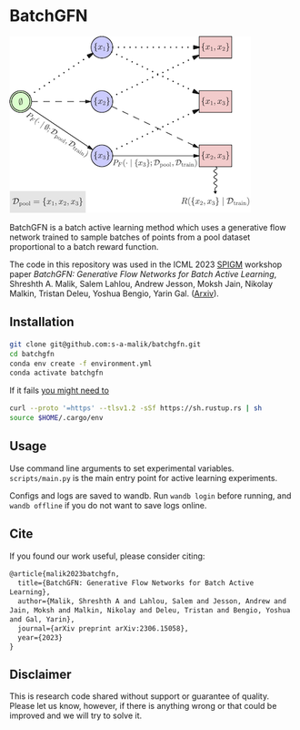 # BatchGFN

![batchgfn](img/batchflownet.png)

BatchGFN is a batch active learning method which uses a generative flow network trained to sample batches of points from a pool dataset proportional to a batch reward function.

The code in this repository was used in the ICML 2023 [SPIGM](https://spigmworkshop.github.io/) workshop paper *BatchGFN: Generative Flow Networks for Batch Active Learning*, Shreshth A. Malik, Salem Lahlou, Andrew Jesson, Moksh Jain, Nikolay Malkin, Tristan Deleu, Yoshua Bengio, Yarin Gal. ([Arxiv](https://arxiv.org/abs/2306.15058)).


## Installation

```.sh
git clone git@github.com:s-a-malik/batchgfn.git
cd batchgfn
conda env create -f environment.yml
conda activate batchgfn
```

If it fails [you might need to](https://stackoverflow.com/questions/69595700/could-not-build-wheels-for-tokenizers-which-is-required-to-install-pyproject-to)
```.sh
curl --proto '=https' --tlsv1.2 -sSf https://sh.rustup.rs | sh
source $HOME/.cargo/env
```

## Usage

Use command line arguments to set experimental variables. `scripts/main.py` is the main entry point for active learning experiments.

Configs and logs are saved to wandb. Run `wandb login` before running, and `wandb offline` if you do not want to save logs online.

## Cite

If you found our work useful, please consider citing:

```
@article{malik2023batchgfn,
  title={BatchGFN: Generative Flow Networks for Batch Active Learning},
  author={Malik, Shreshth A and Lahlou, Salem and Jesson, Andrew and Jain, Moksh and Malkin, Nikolay and Deleu, Tristan and Bengio, Yoshua and Gal, Yarin},
  journal={arXiv preprint arXiv:2306.15058},
  year={2023}
}
```

## Disclaimer

This is research code shared without support or guarantee of quality. Please let us know, however, if there is anything wrong or that could be improved and we will try to solve it.
